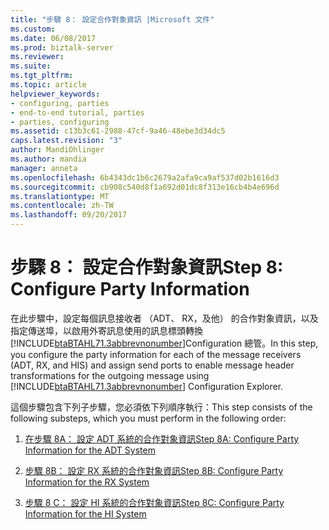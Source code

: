```yaml
---
title: "步驟 8： 設定合作對象資訊 |Microsoft 文件"
ms.custom: 
ms.date: 06/08/2017
ms.prod: biztalk-server
ms.reviewer: 
ms.suite: 
ms.tgt_pltfrm: 
ms.topic: article
helpviewer_keywords:
- configuring, parties
- end-to-end tutorial, parties
- parties, configuring
ms.assetid: c13b3c61-2988-47cf-9a46-48ebe3d34dc5
caps.latest.revision: "3"
author: MandiOhlinger
ms.author: mandia
manager: anneta
ms.openlocfilehash: 6b4343dc1b6c2679a2afa9ca9af537d02b1616d3
ms.sourcegitcommit: cb908c540d8f1a692d01dc8f313e16cb4b4e696d
ms.translationtype: MT
ms.contentlocale: zh-TW
ms.lasthandoff: 09/20/2017
---
```

# <a name="step-8-configure-party-information"></a><span data-ttu-id="be72a-102">步驟 8： 設定合作對象資訊</span><span class="sxs-lookup"><span data-stu-id="be72a-102">Step 8: Configure Party Information</span></span>
<span data-ttu-id="be72a-103">在此步驟中，設定每個訊息接收者 （ADT、 RX，及他） 的合作對象資訊，以及指定傳送埠，以啟用外寄訊息使用的訊息標頭轉換[!INCLUDE[btaBTAHL71.3abbrevnonumber](../../includes/btabtahl71-3abbrevnonumber-md.md)]Configuration 總管。</span><span class="sxs-lookup"><span data-stu-id="be72a-103">In this step, you configure the party information for each of the message receivers (ADT, RX, and HIS) and assign send ports to enable message header transformations for the outgoing message using [!INCLUDE[btaBTAHL71.3abbrevnonumber](../../includes/btabtahl71-3abbrevnonumber-md.md)] Configuration Explorer.</span></span>  
  
 <span data-ttu-id="be72a-104">這個步驟包含下列子步驟，您必須依下列順序執行：</span><span class="sxs-lookup"><span data-stu-id="be72a-104">This step consists of the following substeps, which you must perform in the following order:</span></span>  
  
1.  [<span data-ttu-id="be72a-105">在步驟 8A： 設定 ADT 系統的合作對象資訊</span><span class="sxs-lookup"><span data-stu-id="be72a-105">Step 8A: Configure Party Information for the ADT System</span></span>](../../adapters-and-accelerators/accelerator-hl7/step-8a-configure-party-information-for-the-adt-system.md)  
  
2.  [<span data-ttu-id="be72a-106">步驟 8B： 設定 RX 系統的合作對象資訊</span><span class="sxs-lookup"><span data-stu-id="be72a-106">Step 8B: Configure Party Information for the RX System</span></span>](../../adapters-and-accelerators/accelerator-hl7/step-8b-configure-party-information-for-the-rx-system.md)  
  
3.  [<span data-ttu-id="be72a-107">步驟 8 C： 設定 HI 系統的合作對象資訊</span><span class="sxs-lookup"><span data-stu-id="be72a-107">Step 8C: Configure Party Information for the HI System</span></span>](../../adapters-and-accelerators/accelerator-hl7/step-8c-configure-party-information-for-the-hi-system.md)
